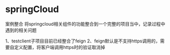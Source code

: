 # springCloud
案例整合
将springcloud相关组件的功能整合到一个完整的项目当中，记录过程中遇到的相关问题

1、testclient子项目目前已经整合了feign
2、feign默认是不支持https调用的，需要自定义配置，将客户端调用https时的验证取消掉
